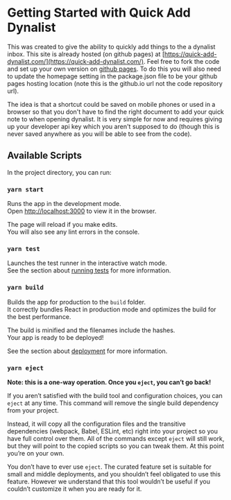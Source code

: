 # Getting Started with Quick Add Dynalist

This was created to give the ability to quickly add things to the a dynalist inbox. This site is already hosted (on github pages) at 
[https://quick-add-dynalist.com/](https://quick-add-dynalist.com/). Feel free to fork the code and set up your own version on [github pages](https://pages.github.com/). To do this you will also need to update the homepage setting in the package.json file to be your github pages hosting location (note this is the github.io url not the code repository url).

The idea is that a shortcut could be saved on mobile phones or used in a browser so that you don't have to find the right document to add your quick note to when opening dynalist. It is very simple for now and requires giving up your developer api key which you aren't supposed to do (though this is never saved anywhere as you will be able to see from the code).

## Available Scripts

In the project directory, you can run:

### `yarn start`

Runs the app in the development mode.\
Open [http://localhost:3000](http://localhost:3000) to view it in the browser.

The page will reload if you make edits.\
You will also see any lint errors in the console.

### `yarn test`

Launches the test runner in the interactive watch mode.\
See the section about [running tests](https://facebook.github.io/create-react-app/docs/running-tests) for more information.

### `yarn build`

Builds the app for production to the `build` folder.\
It correctly bundles React in production mode and optimizes the build for the best performance.

The build is minified and the filenames include the hashes.\
Your app is ready to be deployed!

See the section about [deployment](https://facebook.github.io/create-react-app/docs/deployment) for more information.

### `yarn eject`

**Note: this is a one-way operation. Once you `eject`, you can’t go back!**

If you aren’t satisfied with the build tool and configuration choices, you can `eject` at any time. This command will remove the single build dependency from your project.

Instead, it will copy all the configuration files and the transitive dependencies (webpack, Babel, ESLint, etc) right into your project so you have full control over them. All of the commands except `eject` will still work, but they will point to the copied scripts so you can tweak them. At this point you’re on your own.

You don’t have to ever use `eject`. The curated feature set is suitable for small and middle deployments, and you shouldn’t feel obligated to use this feature. However we understand that this tool wouldn’t be useful if you couldn’t customize it when you are ready for it.